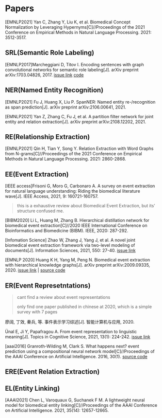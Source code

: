 # Papers

[EMNLP2021] Yan C, Zhang Y, Liu K, et al. Biomedical Concept Normalization by Leveraging Hypernyms[C]//Proceedings of the 2021 Conference on Empirical Methods in Natural Language Processing. 2021: 3512-3517.

## SRL(Semantic Role Labeling)
[EMNLP2017]Marcheggiani D, Titov I. Encoding sentences with graph convolutional networks for semantic role labeling[J]. arXiv preprint arXiv:1703.04826, 2017. [issue link](https://github.com/P-KB-O/good-first-repo/issues/1) [code](https://github.com/diegma/neural-dep-srl)

 
## NER(Named Entity Recognition)
[EMNLP2021] Fu J, Huang X, Liu P. SpanNER: Named entity re-/recognition as span prediction[J]. arXiv preprint arXiv:2106.00641, 2021.

[EMNLP2021] Yan Z, Zhang C, Fu J, et al. A partition filter network for joint entity and relation extraction[J]. arXiv preprint arXiv:2108.12202, 2021.

## RE(Relationship Extraction)
[EMNLP2021] Qin H, Tian Y, Song Y. Relation Extraction with Word Graphs from N-grams[C]//Proceedings of the 2021 Conference on Empirical Methods in Natural Language Processing. 2021: 2860-2868.


## EE(Event Extraction)
[IEEE access]Frisoni G, Moro G, Carbonaro A. A survey on event extraction for natural language understanding: Riding the biomedical literature wave[J]. IEEE Access, 2021, 9: 160721-160757. 
> this is a exhaustive review about Biomedical Event Extraction, but its' structure confused me.

[BIBM2020] Li L, Huang M, Zhang B. Hierarchical distillation network for biomedical event extraction[C]//2020 IEEE International Conference on Bioinformatics and Biomedicine (BIBM). IEEE, 2020: 287-292. 

[Infomation Science] Zhao W, Zhang J, Yang J, et al. A novel joint biomedical event extraction framework via two-level modeling of documents[J]. Information Sciences, 2021, 550: 27-40. [issue link](https://github.com/P-KB-O/good-first-repo/issues/2)

[EMNLP 2020] Huang K H, Yang M, Peng N. Biomedical event extraction with hierarchical knowledge graphs[J]. arXiv preprint arXiv:2009.09335, 2020. [issue link](https://github.com/P-KB-O/good-first-repo/issues/3) | [source code](https://github.com/PlusLabNLP/GEANet-BioMed-Event-Extraction)

## ER(Event Represetntations)

> cant find a review about event representations
> 
> only find one paper published in chinese at 2020, which is a simple survey with 7 pages

廖阔, 丁效, 秦兵, 等. 事件表示学习综述[J]. 智能计算机与应用, 2020.

Ünal E, Ji Y, Papafragou A. From event representation to linguistic meaning[J]. Topics in Cognitive Science, 2021, 13(1): 224-242. [issue link](https://github.com/P-KB-O/good-first-repo/issues/4)

[aaai2016] Granroth-Wilding M, Clark S. What happens next? event prediction using a compositional neural network model[C]//Proceedings of the AAAI Conference on Artificial Intelligence. 2016, 30(1). [source code](https://mark.granroth-wilding.co.uk/papers/what_happens_next/)

## ERE(Event Relation Extraction)

## EL(Entity Linking)
[AAAI2021] Chen L, Varoquaux G, Suchanek F M. A lightweight neural model for biomedical entity linking[C]//Proceedings of the AAAI Conference on Artificial Intelligence. 2021, 35(14): 12657-12665.

